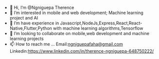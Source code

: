- 👋 Hi, I’m @Ngniguepa Therence
- 👀 I’m interested in mobile and web development; Machine learning project and AI
- 🌱 I’m have experience in Javascript,NodeJs,Express,React,React-Native,Flutter,Python with machine learning algorithms,Tensorflow
- 💞️ I’m looking to collaborate on mobile,web development and machine learning projects
- 📫 How to reach me ...
Email:ngniguepafaha@gmail.com
Linkedin:https://www.linkedin.com/in/therence-ngniguepa-648750222/
<!---
Ngniguepatherence/Ngniguepatherence is a ✨ special ✨ repository because its `README.md` (this file) appears on your GitHub profile.
You can click the Preview link to take a look at your changes.
--->
